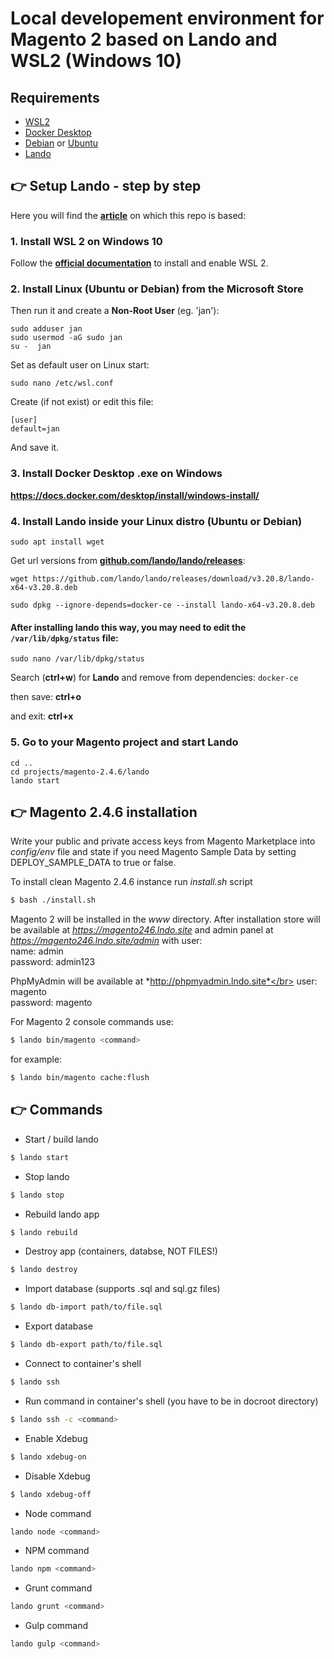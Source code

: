 # Local developement environment for Magento 2 based on Lando and WSL2 (Windows 10)

## Requirements

* [WSL2](https://docs.microsoft.com/en-us/windows/wsl/install-win10)
* [Docker Desktop](https://www.docker.com/products/docker-desktop)
* [Debian](https://apps.microsoft.com/detail/9msvkqc78pk6) or [Ubuntu](https://www.microsoft.com/pl-pl/p/ubuntu/9nblggh4msv6)
* [Lando](https://docs.lando.dev/)

## :point_right: Setup Lando - step by step
Here you will find the **[article](https://www.liip.ch/en/blog/setup-drupal-and-lando-with-wsl2-on-windows)** on which this repo is based:

### 1. Install WSL 2 on Windows 10
Follow the **[official documentation](https://docs.microsoft.com/en-us/windows/wsl/install-win10)** to install and enable WSL 2.

### 2. Install Linux (Ubuntu or Debian) from the Microsoft Store

Then run it and create a **Non-Root User** (eg. 'jan'):

```
sudo adduser jan
sudo usermod -aG sudo jan
su -  jan
```

Set as default user on Linux start:

``
sudo nano /etc/wsl.conf
``

Create (if not exist) or edit this file:

```
[user]
default=jan
```

And save it.

### 3. Install Docker Desktop .exe on Windows
**https://docs.docker.com/desktop/install/windows-install/**

### 4. Install Lando inside your Linux distro (Ubuntu or Debian)
``
sudo apt install wget
``

Get url versions from **[github.com/lando/lando/releases](https://github.com/lando/lando/releases)**:

``
wget https://github.com/lando/lando/releases/download/v3.20.8/lando-x64-v3.20.8.deb
``

``
sudo dpkg --ignore-depends=docker-ce --install lando-x64-v3.20.8.deb
``

#### After installing lando this way, you may need to edit the ``/var/lib/dpkg/status`` file:

``
sudo nano /var/lib/dpkg/status
``

Search (**ctrl+w**) for **Lando** and remove from dependencies: ``docker-ce``

then save: **ctrl+o**

and exit: **ctrl+x**

### 5. Go to your Magento project and start Lando

```
cd ..
cd projects/magento-2.4.6/lando
lando start
```


## :point_right: Magento 2.4.6 installation

Write your public and private access keys from Magento Marketplace into *config/env* file and state if you need Magento Sample Data by setting DEPLOY_SAMPLE_DATA to true or false.

To install clean Magento 2.4.6 instance run *install.sh* script

```bash
$ bash ./install.sh
```

Magento 2 will be installed in the *www* directory.
After installation store will be available at *https://magento246.lndo.site* and admin panel at *https://magento246.lndo.site/admin* with user:</br>
name: admin</br>
password: admin123</br>

PhpMyAdmin will be available at *http://phpmyadmin.lndo.site*</br>
user: magento</br>
password: magento</br>

For Magento 2 console commands use:
```bash
$ lando bin/magento <command>
```

for example:
```bash
$ lando bin/magento cache:flush
```

## :point_right: Commands

* Start / build lando

```bash
$ lando start
```

* Stop lando

```bash
$ lando stop
```

* Rebuild lando app

```bash
$ lando rebuild
```

* Destroy app (containers, databse, NOT FILES!)

```bash
$ lando destroy
```

* Import database (supports .sql and sql.gz files)

```bash
$ lando db-import path/to/file.sql
```

* Export database

```bash
$ lando db-export path/to/file.sql
```

* Connect to container's shell

```bash
$ lando ssh
```

* Run command in container's shell (you have to be in docroot directory)

```bash
$ lando ssh -c <command>
```

* Enable Xdebug

```bash
$ lando xdebug-on
```

* Disable Xdebug

```bash
$ lando xdebug-off
```

* Node command

```bash
lando node <command>
```

* NPM command

```bash
lando npm <command>
```

* Grunt command

```bash
lando grunt <command>
```

* Gulp command

```bash
lando gulp <command>
```
